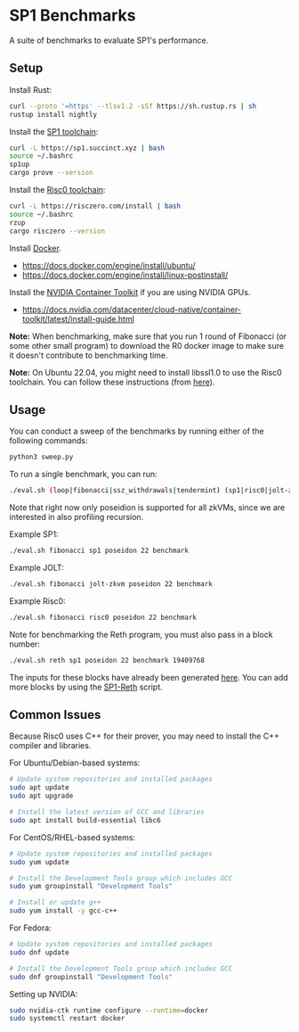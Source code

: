 # SP1 Benchmarks

A suite of benchmarks to evaluate SP1's performance.

## Setup

Install Rust:

```sh
curl --proto '=https' --tlsv1.2 -sSf https://sh.rustup.rs | sh
rustup install nightly
```

Install the [SP1 toolchain](https://docs.succinct.xyz/getting-started/install.html):

```sh
curl -L https://sp1.succinct.xyz | bash
source ~/.bashrc
sp1up
cargo prove --version
```

Install the [Risc0 toolchain](https://dev.risczero.com/api/zkvm/install):

```sh
curl -L https://risczero.com/install | bash
source ~/.bashrc
rzup
cargo risczero --version
```

Install [Docker](https://docs.docker.com/engine/install/ubuntu/).
* https://docs.docker.com/engine/install/ubuntu/
* https://docs.docker.com/engine/install/linux-postinstall/

Install the [NVIDIA Container Toolkit](https://docs.nvidia.com/datacenter/cloud-native/container-toolkit/latest/install-guide.html) if you are using NVIDIA GPUs.
- https://docs.nvidia.com/datacenter/cloud-native/container-toolkit/latest/install-guide.html

**Note:** When benchmarking, make sure that you run 1 round of Fibonacci (or some other small program) to download the R0 docker image to make sure it doesn't contribute to benchmarking time.

**Note:** On Ubuntu 22.04, you might need to install libssl1.0 to use the Risc0 toolchain. You can follow these instructions (from [here](https://stackoverflow.com/questions/72133316/libssl-so-1-1-cannot-open-shared-object-file-no-such-file-or-directory/73604364#73604364)).

## Usage

You can conduct a sweep of the benchmarks by running either of the following commands:

```sh
python3 sweep.py
```

To run a single benchmark, you can run:

```sh
./eval.sh (loop|fibonacci|ssz_withdrawals|tendermint) (sp1|risc0|jolt-zkvm) (poseidon|sha256|blake3|...)
```

Note that right now only poseidion is supported for all zkVMs, since we are interested in also profiling recursion.

Example SP1:

```sh
./eval.sh fibonacci sp1 poseidon 22 benchmark
```

Example JOLT:

```sh
./eval.sh fibonacci jolt-zkvm poseidon 22 benchmark
```

Example Risc0:

```sh
./eval.sh fibonacci risc0 poseidon 22 benchmark
```

Note for benchmarking the Reth program, you must also pass in a block number:

```sh
./eval.sh reth sp1 poseidon 22 benchmark 19409768
```

The inputs for these blocks have already been generated [here](./eval/cli/blocks/). You can add more
blocks by using the [SP1-Reth](https://github.com/succinctlabs/sp1-reth) script.

## Common Issues

Because Risc0 uses C++ for their prover, you may need to install the C++ compiler and libraries.

For Ubuntu/Debian-based systems:

```sh
# Update system repositories and installed packages
sudo apt update
sudo apt upgrade

# Install the latest version of GCC and libraries
sudo apt install build-essential libc6
```

For CentOS/RHEL-based systems:

```sh
# Update system repositories and installed packages
sudo yum update

# Install the Development Tools group which includes GCC
sudo yum groupinstall "Development Tools"

# Install or update g++
sudo yum install -y gcc-c++
```

For Fedora:

```sh
# Update system repositories and installed packages
sudo dnf update

# Install the Development Tools group which includes GCC
sudo dnf groupinstall "Development Tools"
```

Setting up NVIDIA:

```sh
sudo nvidia-ctk runtime configure --runtime=docker
sudo systemctl restart docker
```